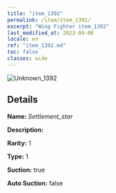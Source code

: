 ```yaml
---
title: "item_1392"
permalink: /item/item_1392/
excerpt: "Wing Fighter item_1392"
last_modified_at: 2023-09-06
locale: en
ref: "item_1392.md"
toc: false
classes: wide
---
```



 ![Unknown_1392](/images/item/Settlement_star_p.png)



## Details

 **Name:** *Settlement_star* 

 **Description:** 

 **Rarity:** 1 

 **Type:** 1 

 **Suction:** true 

 **Auto Suction:** false 


